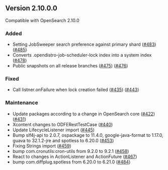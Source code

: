 ## Version 2.10.0.0

Compatible with OpenSearch 2.10.0

### Added
* Setting JobSweeper search preference against primary shard ([#483](https://github.com/opensearch-project/job-scheduler/pull/483)) ([#485](https://github.com/opensearch-project/job-scheduler/pull/485))
* Converts .opendistro-job-scheduler-lock index into a system index ([#478](https://github.com/opensearch-project/job-scheduler/pull/478))
* Public snapshots on all release branches ([#475](https://github.com/opensearch-project/job-scheduler/pull/475)) ([#476](https://github.com/opensearch-project/job-scheduler/pull/476))

### Fixed
* Call listner.onFailure when lock creation failed ([#435](https://github.com/opensearch-project/job-scheduler/pull/435)) ([#443](https://github.com/opensearch-project/job-scheduler/pull/443))

### Maintenance
* Update packages according to a change in OpenSearch core ([#422](https://github.com/opensearch-project/job-scheduler/pull/422)) ([#431](https://github.com/opensearch-project/job-scheduler/pull/431))
* Xcontent changes to ODFERestTestCase ([#440](https://github.com/opensearch-project/job-scheduler/pull/440))
* Update LifecycleListener import ([#445](https://github.com/opensearch-project/job-scheduler/pull/445))
* Bump slf4j-api to 2.0.7, ospackage to 11.4.0, google-java-format to 1.17.0, guava to 32.1.2-jre and spotless to 6.20.0 ([#453](https://github.com/opensearch-project/job-scheduler/pull/453))
* Fixing Strings import ([#459](https://github.com/opensearch-project/job-scheduler/pull/459))
* bump com.cronutils:cron-utils from 9.2.0 to 9.2.1 ([#458](https://github.com/opensearch-project/job-scheduler/pull/458))
* React to changes in ActionListener and ActionFuture ([#467](https://github.com/opensearch-project/job-scheduler/pull/467))
* bump com.diffplug.spotless from 6.20.0 to 6.21.0 ([#484](https://github.com/opensearch-project/job-scheduler/pull/484))